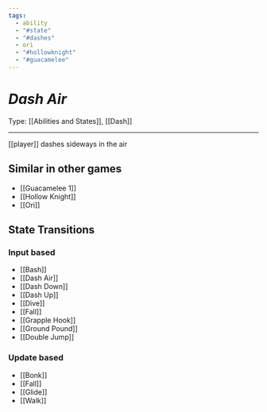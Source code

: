 ```yaml
---
tags:
  - ability
  - "#state"
  - "#dashes"
  - ori
  - "#hollowknight"
  - "#guacamelee"
---
```

# _Dash Air_

Type: [[Abilities and States]], [[Dash]]

----


[[player]] dashes sideways in the air


## Similar in other games

* [[Guacamelee 1]]
* [[Hollow Knight]]
* [[Ori]]


## State Transitions

### Input based

* [[Bash]]
* [[Dash Air]]
* [[Dash Down]]
* [[Dash Up]]
* [[Dive]]
* [[Fall]]
* [[Grapple Hook]]
* [[Ground Pound]]
* [[Double Jump]]

### Update based

* [[Bonk]]
* [[Fall]]
* [[Glide]]
* [[Walk]]